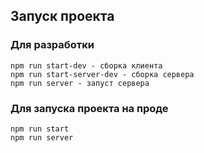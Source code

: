 ## Запуск проекта

### Для разработки
```
npm run start-dev - сборка клиента
npm run start-server-dev - сборка сервера
npm run server - запуст сервера
```
### Для запуска проекта на проде
```
npm run start
npm run server
```